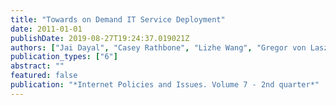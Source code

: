 ```yaml
---
title: "Towards on Demand IT Service Deployment"
date: 2011-01-01
publishDate: 2019-08-27T19:24:37.019021Z
authors: ["Jai Dayal", "Casey Rathbone", "Lizhe Wang", "Gregor von Laszewski"]
publication_types: ["6"]
abstract: ""
featured: false
publication: "*Internet Policies and Issues. Volume 7 - 2nd quarter*"
---
```


